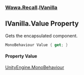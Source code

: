 ### [Wawa.Recall](Wawa.Recall.md 'Wawa.Recall').[IVanilla](IVanilla.md 'Wawa.Recall.IVanilla')

## IVanilla.Value Property

Gets the encapsulated component.

```csharp
MonoBehaviour Value { get; }
```

#### Property Value
[UnityEngine.MonoBehaviour](https://docs.microsoft.com/en-us/dotnet/api/UnityEngine.MonoBehaviour 'UnityEngine.MonoBehaviour')